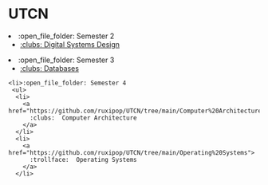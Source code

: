 # UTCN

   <li>:open_file_folder: Semester 2
    <ul>
      <li>
        <a href="https://github.com/ruxipop/UTCN/tree/main/Digital%20Systems%20Design/Project"> 
          :clubs:  Digital Systems Design
        </a>
      </li>
    </ul>
   </li>
  
   
   <li>:open_file_folder: Semester 3
    <ul>
      <li>
        <a href="https://github.com/ruxipop/UTCN/tree/main/Databases"> 
          :clubs:  Databases
        </a>
      </li>
    </ul>
   </li>
       
       
    <li>:open_file_folder: Semester 4
     <ul>
      <li>
        <a href="https://github.com/ruxipop/UTCN/tree/main/Computer%20Architecture"> 
          :clubs:  Computer Architecture
        </a>
      </li>
      <li>
        <a href="https://github.com/ruxipop/UTCN/tree/main/Operating%20Systems"> 
          :trollface:  Operating Systems
        </a>
      </li>
       
  
  

